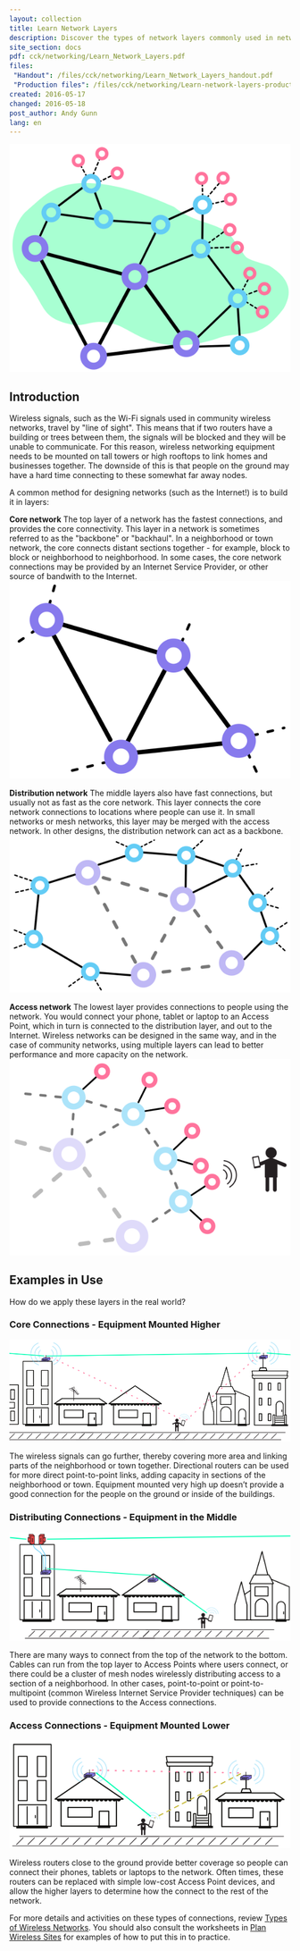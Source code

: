 ```yaml
---
layout: collection
title: Learn Network Layers
description: Discover the types of network layers commonly used in network design, and how you can use them in community networks.
site_section: docs
pdf: cck/networking/Learn_Network_Layers.pdf
files:
 "Handout": /files/cck/networking/Learn_Network_Layers_handout.pdf
 "Production files": /files/cck/networking/Learn-network-layers-production-files.zip
created: 2016-05-17
changed: 2016-05-18
post_author: Andy Gunn
lang: en
---
```


![Intro graphic](/files/Learn_network_layers_intro_graphic.png)

## Introduction

Wireless signals, such as the Wi-Fi signals used in community wireless networks, travel by "line of sight". This means that if two routers have a building or trees between them, the signals will be blocked and they will be unable to communicate. For this reason, wireless networking equipment needs to be mounted on tall towers or high rooftops to link homes and businesses together. The downside of this is that people on the ground may have a hard time connecting to these somewhat far away nodes.

A common method for designing networks (such as the Internet!) is to build it in layers:

**Core network**
The top layer of a network has the fastest connections, and provides the core connectivity. This layer in a network is sometimes referred to as the "backbone" or "backhaul". In a neighborhood or town network, the core connects distant sections together - for example, block to block or neighborhood to neighborhood. In some cases, the core network connections may be provided by an Internet Service Provider, or other source of bandwith to the Internet.
![Backbone network](/files/Learn_network_layers_backbone.png "Backbone network")

**Distribution network**
The middle layers also have fast connections, but usually not as fast as the core network. This layer connects the core network connections to locations where people can use it. In small networks or mesh networks, this layer may be merged with the access network. In other designs, the distribution network can act as a backbone.
![Distribution network](/files/Learn_network_layers_distribution.png "Distribution network")

**Access network**
The lowest layer provides connections to people using the network. You would connect your phone, tablet or laptop to an Access Point, which in turn is connected to the distribution layer, and out to the Internet. Wireless networks can be designed in the same way, and in the case of community networks, using multiple layers can lead to better performance and more capacity on the network.
![Access network](/files/Learn_network_layers_access.png "Access network")


## Examples in Use

How do we apply these layers in the real world?

### Core Connections - Equipment Mounted Higher

![Core network layer](/files/Network_layer_rooftop.png "Equipment mounted on high rooftops")

The wireless signals can go further, thereby covering more area and linking parts of the neighborhood or town together. Directional routers can be used for more direct point-to-point links, adding capacity in sections of the neighborhood or town. Equipment mounted very high up doesn’t provide a good connection for the people on the ground or inside of the buildings.


### Distributing Connections - Equipment in the Middle

![Distribution network layer](/files/Network_layer_middle.png "Equipment connecting the core to the access network")

There are many ways to connect from the top of the network to the bottom. Cables can run from the top layer to Access Points where users connect, or there could be a cluster of mesh nodes wirelessly distributing access to a section of a neighborhood. In other cases, point-to-point or point-to-multipoint (common Wireless Internet Service Provider techniques) can be used to provide connections
to the Access connections.


### Access Connections - Equipment Mounted Lower

![Access network layer](/files/Network_layer_street.png "Equipment mounted for user access")

Wireless routers close to the ground provide better coverage so people can connect their phones, tablets or laptops to the network. Often times, these routers can be replaced with simple low-cost Access Point devices, and allow the higher layers to determine how the connect to the rest of the network.




For more details and activities on these types of connections, review [Types of Wireless Networks](/docs/cck/networking/types-of-wireless-networks/). You should also consult the worksheets in [Plan Wireless Sites](/docs/cck/building-mounting/plan-wireless-sites/) for examples of how to put this in to practice.
